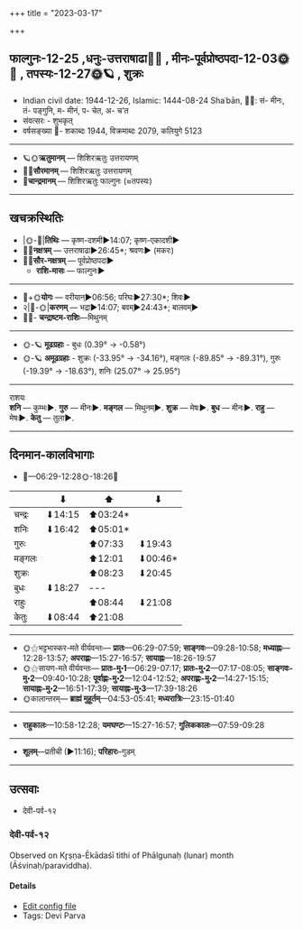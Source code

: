 +++
title = "2023-03-17"

+++
## फाल्गुनः-12-25  ,धनुः-उत्तराषाढा🌛🌌  ,  मीनः-पूर्वप्रोष्ठपदा-12-03🌞🌌  ,  तपस्यः-12-27🌞🪐  , शुक्रः
- Indian civil date: 1944-12-26, Islamic: 1444-08-24 Shaʿbān, 🌌🌞: सं- मीनः, तं- पङ्गुनि, म- मीनं, प- चेत, अ- च’त
- संवत्सरः - शुभकृत्
- वर्षसङ्ख्या 🌛- शकाब्दः 1944, विक्रमाब्दः 2079, कलियुगे 5123
___________________
- 🪐🌞**ऋतुमानम्** — शिशिरऋतुः उत्तरायणम्
- 🌌🌞**सौरमानम्** — शिशिरऋतुः उत्तरायणम्
- 🌛**चान्द्रमानम्** — शिशिरऋतुः फाल्गुनः (≈तपस्यः)
___________________


## खचक्रस्थितिः
- |🌞-🌛|**तिथिः** — कृष्ण-दशमी►14:07; कृष्ण-एकादशी►  
- 🌌🌛**नक्षत्रम्** — उत्तराषाढा►26:45*; श्रवणः► (मकरः)  
- 🌌🌞**सौर-नक्षत्रम्** — पूर्वप्रोष्ठपदा►  
  - **राशि-मासः** — फाल्गुनः► 
___________________
- 🌛+🌞**योगः** — वरीयान्►06:56; परिघः►27:30*; शिवः►  
- २|🌛-🌞|**करणम्** — भद्रा►14:07; बवम्►24:43*; बालवम्►  
- 🌌🌛- **चन्द्राष्टम-राशिः**—मिथुनम्  
___________________
- 🌞-🪐 **मूढग्रहाः** - बुधः (0.39° → -0.58°)
- 🌞-🪐 **अमूढग्रहाः** - शुक्रः (-33.95° → -34.16°), मङ्गलः (-89.85° → -89.31°), गुरुः (-19.39° → -18.63°), शनिः (25.07° → 25.95°)
___________________
राशयः  
**शनि** — कुम्भः►. **गुरु** — मीनः►. **मङ्गल** — मिथुनम्►. **शुक्र** — मेषः►. **बुध** — मीनः►. **राहु** — मेषः►. **केतु** — तुला►. 
___________________


## दिनमान-कालविभागाः
- 🌅—06:29-12:28🌞-18:26🌇  

|      |⬇     |⬆     |⬇     |
|------|-----|-----|------|
|चन्द्रः|⬇14:15 |⬆03:24*|     |
|शनिः   |⬇16:42 |⬆05:01*|     |
|गुरुः  |     |⬆07:33 |⬇19:43 |
|मङ्गलः |     |⬆12:01 |⬇00:46*|
|शुक्रः |     |⬆08:23 |⬇20:45 |
|बुधः   |⬇18:27 |---|     |
|राहुः  |     |⬆08:44 |⬇21:08 |
|केतुः  |⬇08:44 |⬆21:08 |     |
___________________
- 🌞⚝भट्टभास्कर-मते वीर्यवन्तः— **प्रातः**—06:29-07:59; **साङ्गवः**—09:28-10:58; **मध्याह्नः**—12:28-13:57; **अपराह्णः**—15:27-16:57; **सायाह्नः**—18:26-19:57  
- 🌞⚝सायण-मते वीर्यवन्तः— **प्रातः-मु॰1**—06:29-07:17; **प्रातः-मु॰2**—07:17-08:05; **साङ्गवः-मु॰2**—09:40-10:28; **पूर्वाह्णः-मु॰2**—12:04-12:52; **अपराह्णः-मु॰2**—14:27-15:15; **सायाह्नः-मु॰2**—16:51-17:39; **सायाह्नः-मु॰3**—17:39-18:26  
- 🌞कालान्तरम्— **ब्राह्मं मुहूर्तम्**—04:53-05:41; **मध्यरात्रिः**—23:15-01:40  
___________________
- **राहुकालः**—10:58-12:28; **यमघण्टः**—15:27-16:57; **गुलिककालः**—07:59-09:28  
___________________
- **शूलम्**—प्रतीची (►11:16); **परिहारः**–गुडम्  
___________________

## उत्सवाः
- देवी-पर्व-१२
### देवी-पर्व-१२

Observed on Kr̥ṣṇa-Ēkādaśī tithi of Phālgunaḥ (lunar) month (Āśvinaḥ/paraviddha). 



#### Details
- [Edit config file](https://github.com/jyotisham/adyatithi/blob/master/devatA/devIparva/lunar_month/tithi/12/26/devi-parva-12.toml)
- Tags: Devi Parva


